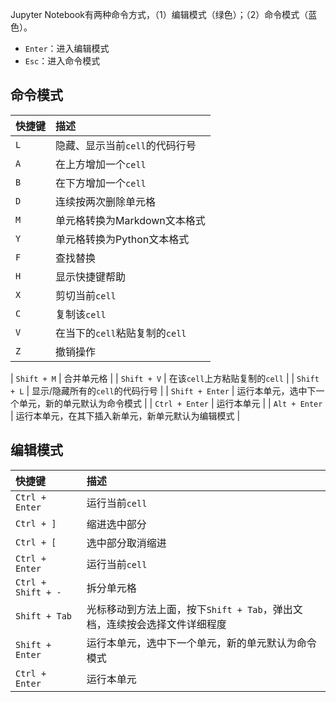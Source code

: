 
Jupyter Notebook有两种命令方式，（1）编辑模式（绿色）；（2）命令模式（蓝色）。

- `Enter`：进入编辑模式
- `Esc`：进入命令模式

## 命令模式

| 快捷键 | 描述 |
|:--|:--|
| `L` | 隐藏、显示当前`cell`的代码行号 |
| `A` | 在上方增加一个`cell` |
| `B` | 在下方增加一个`cell` |
| `D` | 连续按两次删除单元格 |
| `M` | 单元格转换为Markdown文本格式 |
| `Y` | 单元格转换为Python文本格式 |
| `F` | 查找替换 |
| `H` | 显示快捷键帮助 |
| `X` | 剪切当前`cell` |
| `C` | 复制该`cell` |
| `V` | 在当下的`cell`粘贴复制的`cell` |
| `Z` | 撤销操作 |

| `Shift + M` | 合并单元格 |
| `Shift + V` | 在该`cell`上方粘贴复制的`cell` |
| `Shift + L` | 显示/隐藏所有的`cell`的代码行号 |
| `Shift + Enter` | 运行本单元，选中下一个单元，新的单元默认为命令模式 |
| `Ctrl + Enter` | 运行本单元 |
| `Alt + Enter` | 运行本单元，在其下插入新单元，新单元默认为编辑模式 |


## 编辑模式
| 快捷键 | 描述 |
|:--|:--|
| `Ctrl + Enter` | 运行当前`cell` |
| `Ctrl + ]` | 缩进选中部分 |
| `Ctrl + [` | 选中部分取消缩进 |
| `Ctrl + Enter` | 运行当前`cell` |
| `Ctrl + Shift + -` | 拆分单元格 |
| `Shift + Tab` | 光标移动到方法上面，按下`Shift + Tab`，弹出文档，连续按会选择文件详细程度 |
| `Shift + Enter` | 运行本单元，选中下一个单元，新的单元默认为命令模式 |
| `Ctrl + Enter` | 运行本单元 |






